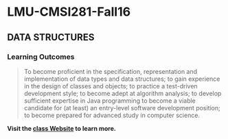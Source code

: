 # LMU-CMSI281-Fall16

## DATA STRUCTURES

### Learning Outcomes

> To become proficient in the specification, representation and implementation of data types and data structures; to gain experience in the design of classes and objects; to practice a test-driven development style; to become adept at algorithm analysis; to develop sufficient expertise in Java programming to become a viable candidate for (at least) an entry-level software development position; to become prepared for advanced study in computer science.



**Visit the [class Website](https://www.google.com) to learn more.**
